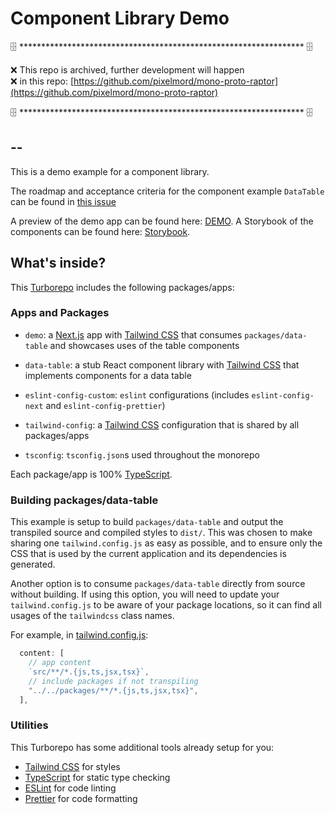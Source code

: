 # Component Library Demo

🗄  *****************************************************************  🗄  
  
❌   This repo is archived, further development will happen            
❌   in this repo: [https://github.com/pixelmord/mono-proto-raptor](https://github.com/pixelmord/mono-proto-raptor)  
  
🗄  *****************************************************************  🗄  


--
-- 

This is a demo example for a component library.

The roadmap and acceptance criteria for the component example `DataTable` can be found in [this issue](https://github.com/pixelmord/demo-component-library/issues/1)

A preview of the demo app can be found here: [DEMO](https://demo-component-library.vercel.app/).
A Storybook of the components can be found here: [Storybook](https://demo-component-library-docs.vercel.app/).

## What's inside?

This [Turborepo](https://turbo.build) includes the following packages/apps:

### Apps and Packages

- `demo`: a [Next.js](https://nextjs.org/) app with [Tailwind CSS](https://tailwindcss.com/) that consumes `packages/data-table` and showcases uses of the table components

- `data-table`: a stub React component library with [Tailwind CSS](https://tailwindcss.com/) that implements components for a data table
- `eslint-config-custom`: `eslint` configurations (includes `eslint-config-next` and `eslint-config-prettier`)
- `tailwind-config`: a [Tailwind CSS](https://tailwindcss.com/) configuration that is shared by all packages/apps
- `tsconfig`: `tsconfig.json`s used throughout the monorepo

Each package/app is 100% [TypeScript](https://www.typescriptlang.org/).

### Building packages/data-table

This example is setup to build `packages/data-table` and output the transpiled source and compiled styles to `dist/`. This was chosen to make sharing one `tailwind.config.js` as easy as possible, and to ensure only the CSS that is used by the current application and its dependencies is generated.

Another option is to consume `packages/data-table` directly from source without building. If using this option, you will need to update your `tailwind.config.js` to be aware of your package locations, so it can find all usages of the `tailwindcss` class names.

For example, in [tailwind.config.js](packages/tailwind-config/tailwind.config.js):

```js
  content: [
    // app content
    `src/**/*.{js,ts,jsx,tsx}`,
    // include packages if not transpiling
    "../../packages/**/*.{js,ts,jsx,tsx}",
  ],
```

### Utilities

This Turborepo has some additional tools already setup for you:

- [Tailwind CSS](https://tailwindcss.com/) for styles
- [TypeScript](https://www.typescriptlang.org/) for static type checking
- [ESLint](https://eslint.org/) for code linting
- [Prettier](https://prettier.io) for code formatting
